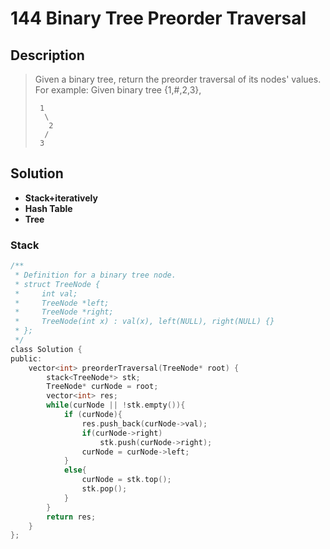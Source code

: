 # 144 Binary Tree Preorder Traversal

## Description
> Given a binary tree, return the preorder traversal of its nodes' values. For example: Given binary tree {1,#,2,3},
> ```
>  1
>   \
>    2
>   /
>  3
> ```


## Solution
- **Stack+iteratively**
- **Hash Table**
- **Tree**


### Stack

```c
/**
 * Definition for a binary tree node.
 * struct TreeNode {
 *     int val;
 *     TreeNode *left;
 *     TreeNode *right;
 *     TreeNode(int x) : val(x), left(NULL), right(NULL) {}
 * };
 */
class Solution {
public:
    vector<int> preorderTraversal(TreeNode* root) {
        stack<TreeNode*> stk;
        TreeNode* curNode = root;
        vector<int> res;
        while(curNode || !stk.empty()){
            if (curNode){
                res.push_back(curNode->val);
                if(curNode->right) 
                    stk.push(curNode->right);
                curNode = curNode->left;
            }
            else{
                curNode = stk.top();
                stk.pop();
            }
        }
        return res;
    }
};
```

